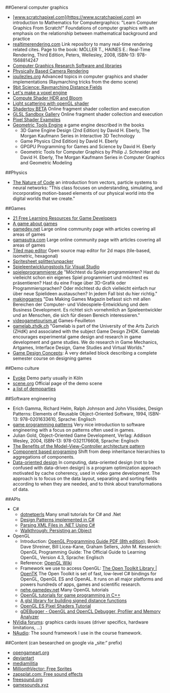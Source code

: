 ##General computer graphics
+ [www.scratchapixel.com](https://www.scratchapixel.com) an introduction to Mathematics for Computergraphics: "Learn Computer Graphics From Scratch!" Foundations of computer graphics with an emphasis on the relationship between mathematical background and practice
+ [realtimerendering.com](http://www.realtimerendering.com/) Link repository to many real-time rendering related cites. Page to the book: MÖLLER T., HAINES E.: Real-Time Rendering, Third Edition, Peters, Wellesley, 2008, ISBN-13: 978-1568814247
+ [Computer Graphics Research Software and libraries](http://www.dgp.toronto.edu/~rms/links.html)
+ [Physically Based Camera Rendering](https://extremeistan.wordpress.com/2014/09/24/physically-based-camera-rendering)
+ [iquilezles.org](http://www.iquilezles.org/) Advanced topics in computer graphics and shader implementations (Raymarching tricks from the demo scene)
+ [9bit Science: Raymarching Distance Fields](http://9bitscience.blogspot.com/2013/07/raymarching-distance-fields_14.html)
+ [Let's make a voxel engine](https://sites.google.com/site/letsmakeavoxelengine/)
+ [Compute Shader HDR and Bloom](https://software.intel.com/en-us/articles/compute-shader-hdr-and-bloom)
+ [Light scattering with openGL shader](http://fabiensanglard.net/lightScattering/)
+ [Shadertoy BETA](http://www.shadertoy.com/) Online fragment shader collection and execution
+ [GLSL Sandbox Gallery](http://glslsandbox.com/) Online fragment shader collection and execution
+ [Pixel Shader Examples](http://pixelshaders.com/examples/)
+ [Geometric Tools Engine](https://www.geometrictools.com/index.html) a game engine described in the books 
	+ 3D Game Engine Design (2nd Edition) by David H. Eberly, The Morgan Kaufmann Series in Interactive 3D Technology 
	+ Game Physics (2nd Edition) by David H. Eberly 
	+ GPGPU Programming for Games and Science by David H. Eberly 
	+ Geometric Tools for Computer Graphics by Philip J. Schneider and David H. Eberly, The Morgan Kaufmann Series in Computer Graphics and Geometric Modeling 
	
	
##Physics
+ [The Nature of Code](https://natureofcode.com) an introduction from vectors, particle systems to neural networks: "This class focuses on understanding, simulating, and incorporating motion-based elements of our physical world into the digital worlds that we create."

##Games
+ [21 Free Learning Resources for Game Developers](http://www.gamecareerguide.com/features/1455/21_free_learning_resources_for_.php)
+ [A game about games](http://www.kongregate.com/de/games/pixelate/understanding-games-episode-1)
+ [gamedev.net](https://www.gamedev.net) Large online community page with articles covering all areas of games
+ [gamasutra.com](https://www.gamasutra.com) Large online community page with articles covering all areas of games
+ [Tiled map editor](http://www.mapeditor.org/) Open source map editor for 2d maps (tile-based, isometric, hexagonal)
+ [Spritesheet splitter/unpacker](https://github.com/ForkandBeard/Alferd-Spritesheet-Unpacker)
+ [Spieleentwicklungstools für Visual Studio](https://www.visualstudio.com/de/vs/game-development/)
+ [spieleprogrammierer.de](https://www.spieleprogrammierer.de/) "Möchtest du Spiele programmieren? Hast du vielleicht schon ein eigenes Spiel programmiert und möchtest es präsentieren? Hast du eine Frage über 3D-Grafik oder Programmiersprachen? Oder möchtest du dich vielleicht einfach nur über neue Spielideen austauschen? In jedem Fall bist du hier richtig."
+ [makinggames](http://www.makinggames.biz/) "Das Making Games Magazin befasst sich mit allen Bereichen der Computer- und Videospiele-Entwicklung und dem Business Development. Es richtet sich vornehmlich an Spieleentwickler und an Menschen, die sich für diesen Bereich interessieren."
+ [videogametourism.at](https://videogametourism.at) Games-Feuilleton
+ [gamelab.zhdk.ch](http://gamelab.zhdk.ch/) "Gamelab is part of the University of the Arts Zurich (ZHdK) and associated with the subject Game Design ZHDK. Gamelab encourages experimental game design and research in game development and game studies. We do research in Game Mechanics, Artgames, Interface Design, Game Studies and Virtual Worlds."
+ [Game Design Concepts](https://gamedesignconcepts.wordpress.com/): A very detailed block describing a complete semester course on designing games 

##Demo culture
+ [Evoke](https://www.evoke.eu) Demo party usually in Köln
+ [scene.org](http://www.scene.org/) Official page of the demo scene
+ [a list of demoparties](http://www.demoparty.net/)

##Software engineering
+ Erich Gamma, Richard Helm, Ralph Johnson and John Vlissides, Design Patterns: Elements of Reusable Object-Oriented Software, 1994, ISBN-13: 978-0201633610, Sprache: Englisch
+ [game programming patterns](http://gameprogrammingpatterns.com/contents.html) Very nice introduction to software engineering with a focus on patterns often used in games.
+ Julian Gold, Object-Oriented Game Development, Verlag: Addison Wesley, 2004, ISBN-13: 978-0321176608, Sprache: Englisch
+ [The Benefits of the Model-View-Controller architecture pattern](http://blog.iandavis.com/2008/12/what-are-the-benefits-of-mvc/)
+ [Component based programing](http://cowboyprogramming.com/2007/01/05/evolve-your-heirachy/) Shift from deep inheritance hierarchies to aggregations of components.
+ [Data-oriented design](http://www.dataorienteddesign.com/dodmain/dodmain.html) In computing, data-oriented design (not to be confused with data-driven design) is a program optimization approach motivated by cache coherency, used in video game development. The approach is to focus on the data layout, separating and sorting fields according to when they are needed, and to think about transformations of data.

##APIs
+ C#
	+ [dotnetperls](https://www.dotnetperls.com/) Many small tutorials for C# and .Net
	+ [Design Patterns implemented in C#](http://www.dofactory.com/net/design-patterns)
	+ [Parsing XML Files in .NET Using C#](http://www.drdobbs.com/windows/parsing-xml-files-in-net-using-c/184416669)
	+ [Walkthrough: Persisting an Object](https://msdn.microsoft.com/en-us/library/et91as27.aspx)
+ OpenGL
    + Introduction: [OpenGL Programming Guide PDF (8th edition)](https://www.ics.uci.edu/~gopi/CS211B/opengl_programming_guide_8th_edition.pdf); Book: Dave Shreiner, Bill Licea-Kane, Graham Sellers, John M. Kessenich: OpenGL Programming Guide: The Official Guide to Learning OpenGL, Version 4.3, Sprache: Englisch 
    + Reference: [OpenGL Wiki](https://www.opengl.org/wiki/Main_Page)
	+ Framework we use to access OpenGL: [The Open Toolkit Library | OpenTK](https://opentk.github.io/) The Open Toolkit is set of fast, low-level C# bindings for OpenGL, OpenGL ES and OpenAL. It runs on all major platforms and powers hundreds of apps, games and scientific research.
	+ [nehe.gamedev.net](http://nehe.gamedev.net/) Many OpenGL tutorials
	+ [OpenGL tutorials for game programming in C++](http://in2gpu.com/category/game-development/)
	+ [A glsl library for building signed distance functions](http://mercury.sexy/hg_sdf/)
    + [OpenGL ES Pixel Shaders Tutorial](http://www.raywenderlich.com/70208/opengl-es-pixel-shaders-tutorial)
    + [gDEBugger - OpenGL and OpenCL Debugger, Profiler and Memory Analyzer](http://www.gremedy.com/)
+ [NVidia forums](https://forums.geforce.com/index.php?act=idx): graphics cards issues (driver specifics, hardware limitations, ...)
+ [NAudio](https://naudio.codeplex.com/documentation): The sound framework I use in the course framework.

##Content (can besearched on google via „site:“ prefix)
+ [opengameart.org](http://opengameart.org/)
+ [deviantart](http://www.deviantart.com/)
+ [mediamilitia](http://mediamilitia.com/category/freebies/)
+ [MillionthVector: Free Sprites](http://millionthvector.blogspot.com/p/free-sprites.html)
+ [zapsplat.com: Free sound effects](http://www.zapsplat.com/)
+ [freesound.org](http://freesound.org/)
+ [gamesounds.xyz](https://gamesounds.xyz/)